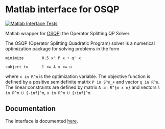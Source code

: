 # Matlab interface for OSQP

[![Matlab Interface Tests](https://github.com/oxfordcontrol/osqp-matlab/actions/workflows/ci.yml/badge.svg)](https://github.com/oxfordcontrol/osqp-matlab/actions/workflows/ci.yml)

Matlab wrapper for [OSQP](https://osqp.org/): the Operator Splitting QP Solver.

The OSQP (Operator Splitting Quadratic Program) solver is a numerical optimization package for solving problems in the form
```
minimize        0.5 x' P x + q' x

subject to      l <= A x <= u
```

where `x in R^n` is the optimization variable. The objective function is defined by a positive semidefinite matrix `P in S^n_+` and vector `q in R^n`. The linear constraints are defined by matrix `A in R^{m x n}` and vectors `l in R^m U {-inf}^m`, `u in R^m U {+inf}^m`.


## Documentation
The interface is documented [here](https://osqp.org/).
